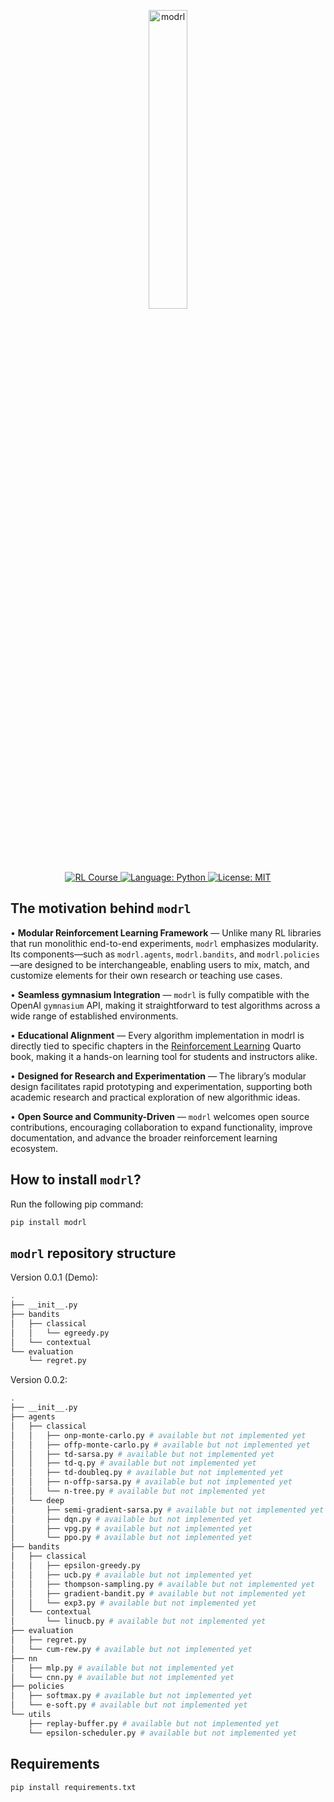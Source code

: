 <p align="center">
  <a rel="nofollow">
    <img alt="modrl" src="assets/modrl.png" width="35%">
  </a>
</p>

<p align="center">
  <a href="https://twallett.com/courses/reinforcement-learning/">
    <img alt="RL Course" src="https://img.shields.io/badge/docs-Course%20Website-success.svg">
  </a>
  <a href="https://python.org/">
    <img alt="Language: Python" src="https://img.shields.io/badge/language-Python-orange.svg">
  </a>
  <a href="https://spdx.org/licenses/MIT.html">
    <img alt="License: MIT" src="https://img.shields.io/badge/license-MIT-blue.svg">
  </a>
<!-- <a href="https://join.slack.com/t/hydrogym/shared_invite/zt-27u914dfn-UFq3CkaxiLs8dwZ_fDkBuA"><img alt="Slack" src="https://img.shields.io/badge/slack-hydrogym-brightgreen.svg?logo=slack"></a> -->
</p>

## The motivation behind `modrl`

•	**Modular Reinforcement Learning Framework** — Unlike many RL libraries that run monolithic end-to-end experiments, `modrl` emphasizes modularity. Its components—such as `modrl.agents`, `modrl.bandits`, and `modrl.policies`—are designed to be interchangeable, enabling users to mix, match, and customize elements for their own research or teaching use cases.

•	**Seamless gymnasium Integration** — `modrl` is fully compatible with the OpenAI `gymnasium` API, making it straightforward to test algorithms across a wide range of established environments.

•	**Educational Alignment** — Every algorithm implementation in modrl is directly tied to specific chapters in the [Reinforcement Learning](https://twallett.com/courses/reinforcement-learning/) Quarto book, making it a hands-on learning tool for students and instructors alike.

•	**Designed for Research and Experimentation** — The library’s modular design facilitates rapid prototyping and experimentation, supporting both academic research and practical exploration of new algorithmic ideas.

•	**Open Source and Community-Driven** — `modrl` welcomes open source contributions, encouraging collaboration to expand functionality, improve documentation, and advance the broader reinforcement learning ecosystem.

## How to install `modrl`?

Run the following pip command:

```bash
pip install modrl
```

## `modrl` repository structure

Version 0.0.1 (Demo):

```bash
.
├── __init__.py
├── bandits
│   ├── classical
│   │   └── egreedy.py
│   └── contextual
└── evaluation
    └── regret.py
```

Version 0.0.2:

```bash
.
├── __init__.py
├── agents
│   ├── classical
│   │   ├── onp-monte-carlo.py # available but not implemented yet
│   │   ├── offp-monte-carlo.py # available but not implemented yet
│   │   ├── td-sarsa.py # available but not implemented yet
│   │   ├── td-q.py # available but not implemented yet
│   │   ├── td-doubleq.py # available but not implemented yet
│   │   ├── n-offp-sarsa.py # available but not implemented yet
│   │   └── n-tree.py # available but not implemented yet
│   └── deep
│       ├── semi-gradient-sarsa.py # available but not implemented yet
│       ├── dqn.py # available but not implemented yet
│       ├── vpg.py # available but not implemented yet
│       └── ppo.py # available but not implemented yet
├── bandits
│   ├── classical
│   │   ├── epsilon-greedy.py 
│   │   ├── ucb.py # available but not implemented yet
│   │   ├── thompson-sampling.py # available but not implemented yet
│   │   ├── gradient-bandit.py # available but not implemented yet
│   │   └── exp3.py # available but not implemented yet
│   └── contextual
│       └── linucb.py # available but not implemented yet
├── evaluation
│   ├── regret.py
│   └── cum-rew.py # available but not implemented yet
├── nn
│   ├── mlp.py # available but not implemented yet
│   └── cnn.py # available but not implemented yet
├── policies
│   ├── softmax.py # available but not implemented yet
│   └── e-soft.py # available but not implemented yet
└── utils
    ├── replay-buffer.py # available but not implemented yet
    └── epsilon-scheduler.py # available but not implemented yet
```

## Requirements

```bash
pip install requirements.txt
```

<!-- ## Citation 

If you use `modrl` in your research, please cite the following paper:

```bibtex

``` -->